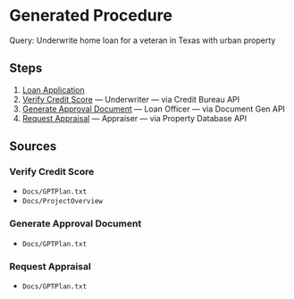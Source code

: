 # Generated Procedure

Query: Underwrite home loan for a veteran in Texas with urban property

## Steps
1. [Loan Application](../reference/loan-application.md)
2. [Verify Credit Score](../reference/verify-credit-score.md) — Underwriter — via Credit Bureau API
3. [Generate Approval Document](../reference/generate-approval-document.md) — Loan Officer — via Document Gen API
4. [Request Appraisal](../reference/request-appraisal.md) — Appraiser — via Property Database API

## Sources

### Verify Credit Score
- `Docs/GPTPlan.txt`
- `Docs/ProjectOverview`

### Generate Approval Document
- `Docs/GPTPlan.txt`

### Request Appraisal
- `Docs/GPTPlan.txt`
